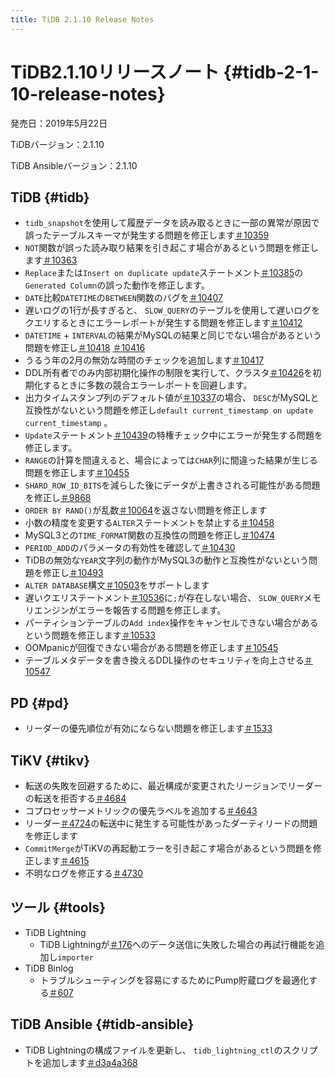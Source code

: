 ```yaml
---
title: TiDB 2.1.10 Release Notes
---
```


# TiDB2.1.10リリースノート {#tidb-2-1-10-release-notes}

発売日：2019年5月22日

TiDBバージョン：2.1.10

TiDB Ansibleバージョン：2.1.10

## TiDB {#tidb}

-   `tidb_snapshot`を使用して履歴データを読み取るときに一部の異常が原因で誤ったテーブルスキーマが発生する問題を修正します[＃10359](https://github.com/pingcap/tidb/pull/10359)
-   `NOT`関数が誤った読み取り結果を引き起こす場合があるという問題を修正します[＃10363](https://github.com/pingcap/tidb/pull/10363)
-   `Replace`または`Insert on duplicate update`ステートメント[＃10385](https://github.com/pingcap/tidb/pull/10385)の`Generated Column`の誤った動作を修正します。
-   `DATE`比較`DATETIME`の`BETWEEN`関数のバグを[＃10407](https://github.com/pingcap/tidb/pull/10407)
-   遅いログの1行が長すぎると、 `SLOW_QUERY`のテーブルを使用して遅いログをクエリするときにエラーレポートが発生する問題を修正します[＃10412](https://github.com/pingcap/tidb/pull/10412)
-   `DATETIME` + `INTERVAL`の結果がMySQLの結果と同じでない場合があるという問題を修正し[＃10418](https://github.com/pingcap/tidb/pull/10418) [＃10416](https://github.com/pingcap/tidb/pull/10416)
-   うるう年の2月の無効な時間のチェックを追加します[＃10417](https://github.com/pingcap/tidb/pull/10417)
-   DDL所有者でのみ内部初期化操作の制限を実行して、クラスタ[＃10426](https://github.com/pingcap/tidb/pull/10426)を初期化するときに多数の競合エラーレポートを回避します。
-   出力タイムスタンプ列のデフォルト値が[＃10337](https://github.com/pingcap/tidb/issues/10337)の場合、 `DESC`がMySQLと互換性がないという問題を修正し`default current_timestamp on update current_timestamp` 。
-   `Update`ステートメント[＃10439](https://github.com/pingcap/tidb/pull/10439)の特権チェック中にエラーが発生する問題を修正します。
-   `RANGE`の計算を間違えると、場合によっては`CHAR`列に間違った結果が生じる問題を修正します[＃10455](https://github.com/pingcap/tidb/pull/10455)
-   `SHARD_ROW_ID_BITS`を減らした後にデータが上書きされる可能性がある問題を修正し[＃9868](https://github.com/pingcap/tidb/pull/9868)
-   `ORDER BY RAND()`が乱数[＃10064](https://github.com/pingcap/tidb/pull/10064)を返さない問題を修正します
-   小数の精度を変更する`ALTER`ステートメントを禁止する[＃10458](https://github.com/pingcap/tidb/pull/10458)
-   MySQL3との`TIME_FORMAT`関数の互換性の問題を修正し[＃10474](https://github.com/pingcap/tidb/pull/10474)
-   `PERIOD_ADD`のパラメータの有効性を確認して[＃10430](https://github.com/pingcap/tidb/pull/10430)
-   TiDBの無効な`YEAR`文字列の動作がMySQL3の動作と互換性がないという問題を修正し[＃10493](https://github.com/pingcap/tidb/pull/10493)
-   `ALTER DATABASE`構文[＃10503](https://github.com/pingcap/tidb/pull/10503)をサポートします
-   遅いクエリステートメント[＃10536](https://github.com/pingcap/tidb/pull/10536)に`;`が存在しない場合、 `SLOW_QUERY`メモリエンジンがエラーを報告する問題を修正します。
-   パーティションテーブルの`Add index`操作をキャンセルできない場合があるという問題を修正します[＃10533](https://github.com/pingcap/tidb/pull/10533)
-   OOMpanicが回復できない場合がある問題を修正します[＃10545](https://github.com/pingcap/tidb/pull/10545)
-   テーブルメタデータを書き換えるDDL操作のセキュリティを向上させる[＃10547](https://github.com/pingcap/tidb/pull/10547)

## PD {#pd}

-   リーダーの優先順位が有効にならない問題を修正します[＃1533](https://github.com/pingcap/pd/pull/1533)

## TiKV {#tikv}

-   転送の失敗を回避するために、最近構成が変更されたリージョンでリーダーの転送を拒否する[＃4684](https://github.com/tikv/tikv/pull/4684)
-   コプロセッサーメトリックの優先ラベルを追加する[＃4643](https://github.com/tikv/tikv/pull/4643)
-   リーダー[＃4724](https://github.com/tikv/tikv/pull/4724)の転送中に発生する可能性があったダーティリードの問題を修正します
-   `CommitMerge`がTiKVの再起動エラーを引き起こす場合があるという問題を修正します[＃4615](https://github.com/tikv/tikv/pull/4615)
-   不明なログを修正する[＃4730](https://github.com/tikv/tikv/pull/4730)

## ツール {#tools}

-   TiDB Lightning
    -   TiDB Lightningが[＃176](https://github.com/pingcap/tidb-lightning/pull/176)へのデータ送信に失敗した場合の再試行機能を追加し`importer`
-   TiDB Binlog
    -   トラブルシューティングを容易にするためにPump貯蔵ログを最適化する[＃607](https://github.com/pingcap/tidb-binlog/pull/607)

## TiDB Ansible {#tidb-ansible}

-   TiDB Lightningの構成ファイルを更新し、 `tidb_lightning_ctl`のスクリプトを追加します[＃d3a4a368](https://github.com/pingcap/tidb-ansible/commit/d3a4a368810a421c49980899a286cf010569b4c7)
